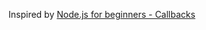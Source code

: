 Inspired by [Node.js for beginners - Callbacks](http://www.theprojectspot.com/tutorial-post/nodejs-for-beginners-callbacks/4)